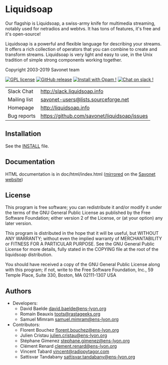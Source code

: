 Liquidsoap
==========

Our flagship is Liquidsoap, a swiss-army knife for multimedia streaming, notably
used for netradios and webtvs. It has tons of features, it's free and it's
open-source!

Liquidsoap is a powerful and flexible language for describing your streams. It
offers a rich collection of operators that you can combine to create and transform
streams. Liquidsoap is very light and easy to use, in the Unix tradition of simple 
strong components working together.

Copyright 2003-2019 Savonet team

[![GPL license](https://img.shields.io/badge/License-GPL-green.svg)](https://github.com/savonet/liquidsoap/blob/master/COPYING)
[![GitHub release](https://img.shields.io/github/release/savonet/liquidsoap.svg)](https://GitHub.com/savonet/liquidsoap/releases/)
[![Install with Opam !](https://img.shields.io/badge/Install%20with-Opam-1abc9c.svg)](http://opam.ocaml.org/packages/liquidsoap/)
[![Chat on slack !](https://img.shields.io/badge/Chat%20on-Slack-1a1f9c.svg)](http://slack.liquidsoap.info/)

|              |                                              |
| ------------ | -------------------------------------------- |
| Slack Chat   | http://slack.liquidsoap.info                 |
| Mailing list | savonet-users@lists.sourceforge.net          |
| Homepage     | http://liquidsoap.info                       |
| Bug reports  | https://github.com/savonet/liquidsoap/issues |

Installation
------------

See the [INSTALL](INSTALL) file.

Documentation
-------------

HTML documentation is in doc/html/index.html ([mirrored](https://www.liquidsoap.info/doc.html) on the [Savonet website](http://liquidsoap.info))

License
-------

This program is free software; you can redistribute it and/or modify
it under the terms of the GNU General Public License as published by
the Free Software Foundation; either version 2 of the License, or
(at your option) any later version.

This program is distributed in the hope that it will be useful,
but WITHOUT ANY WARRANTY; without even the implied warranty of
MERCHANTABILITY or FITNESS FOR A PARTICULAR PURPOSE.  See the
GNU General Public License for more details, fully stated in the COPYING
file at the root of the liquidsoap distribution.

You should have received a copy of the GNU General Public License
along with this program; if not, write to the Free Software
Foundation, Inc., 59 Temple Place, Suite 330, Boston, MA  02111-1307  USA

Authors
-------

* Developers:
  * David     Baelde     <david.baelde@ens-lyon.org>
  * Romain    Beauxis    <toots@rastageeks.org>
  * Samuel    Mimram     <samuel.mimram@ens-lyon.org>
* Contributors:
  * Florent   Bouchez    <florent.bouchez@ens-lyon.org>
  * Julien    Cristau    <julien.cristau@ens-lyon.org>
  * Stéphane  Gimenez    <stephane.gimenez@ens-lyon.org>
  * Clément   Renard     <clement.renard@ens-lyon.org>
  * Vincent   Tabard     <vincent@radiopytagor.com>
  * Sattisvar Tandabany  <sattisvar.tandabany@ens-lyon.org>
